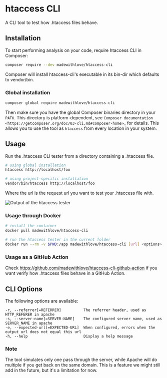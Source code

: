 # htaccess CLI

A CLI tool to test how .htaccess files behave.

## Installation

To start performing analysis on your code, require htaccess CLI in Composer:

```bash
composer require --dev madewithlove/htaccess-cli
```

Composer will install htaccess-cli's executable in its bin-dir which defaults to vendor/bin.

### Global installation

```bash
composer global require madewithlove/htaccess-cli
```

Then make sure you have the global Composer binaries directory in your ``PATH``. This directory is platform-dependent, see `Composer documentation <https://getcomposer.org/doc/03-cli.md#composer-home>`_ for details.
This allows you to use the tool as `htaccess` from every location in your system.

## Usage

Run the .htaccess CLI tester from a directory containing a .htaccess file.

```bash
# using global installation
htaccess http://localhost/foo

# using project-specific installation
vendor/bin/htaccess http://localhost/foo
```

Where the url is the request url you want to test your .htaccess file with.

![Output of the htaccess tester](https://user-images.githubusercontent.com/1398405/70325684-d8072600-1832-11ea-99f2-3182c0ac3906.png)

### Usage through Docker

```bash
# install the container
docker pull madewithlove/htaccess-cli

# run the htaccess tester in the current folder
docker run --rm -v $PWD:/app madewithlove/htaccess-cli [url] <options>
```

### Usage as a GitHub Action

Check https://github.com/madewithlove/htaccess-cli-github-action if you want verify how .htaccess files behave in a GitHub Action.

## CLI Options

The following options are available:

```
-r, --referrer[=REFERRER]          The referrer header, used as HTTP_REFERER in apache
-s, --server-name[=SERVER-NAME]    The configured server name, used as SERVER_NAME in apache
-e, --expected-url[=EXPECTED-URL]  When configured, errors when the output url does not equal this url
-h, --help                         Display a help message
```

### Note

The tool simulates only one pass through the server, while Apache will do multiple if you get back
on the same domain. This is a feature we might still add in the future, but it's a limitation for now.
